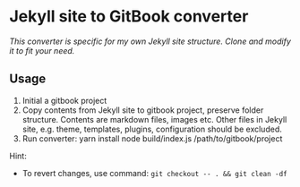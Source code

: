 # Jekyll site to GitBook converter

_This converter is specific for my own Jekyll site structure.
Clone and modify it to fit your need._

## Usage

1. Initial a gitbook project
1. Copy contents from Jekyll site to gitbook project, preserve folder structure.
   Contents are markdown files, images etc. Other files in Jekyll site, e.g.
   theme, templates, plugins, configuration should be excluded.
1. Run converter:
    yarn install
    node build/index.js /path/to/gitbook/project

Hint:

- To revert changes, use command: `git checkout -- . && git clean -df`
